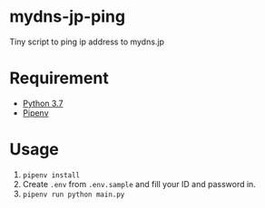 # mydns-jp-ping
Tiny script to ping ip address to mydns.jp

# Requirement
- [Python 3.7](https://www.python.org/)
- [Pipenv](https://pipenv-ja.readthedocs.io/ja/translate-ja/index.html)

# Usage
1. `pipenv install`
1. Create `.env` from `.env.sample` and fill your ID and password in.
1. `pipenv run python main.py`

